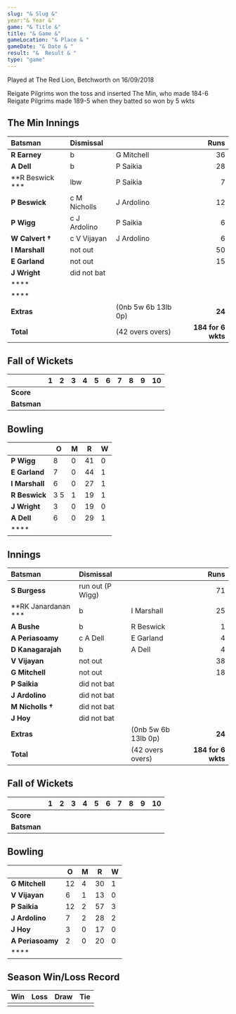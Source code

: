 ```yaml
---
slug: "& Slug &"
year:"& Year &"
game: "& Title &"
title: "& Game &"
gameLocation: "& Place & "
gameDate: "& Date & "
result: "&  Result & "
type: "game"
---
```


Played at The Red Lion, Betchworth on 16/09/2018

Reigate Pilgrims won the toss and inserted The Min, who made 184-6  Reigate Pilgrims made 189-5 when they batted so won by 5 wkts

## The Min Innings

| Batsman | Dismissal | | Runs |
|:---|:---|---|---:|
| **R Earney** | b | G Mitchell | 36 |
| **A Dell** | b | P Saikia | 28 |
| **R Beswick *** | lbw | P Saikia | 7 |
| **P Beswick** | c M Nicholls | J Ardolino | 12 |
| **P Wigg** | c J Ardolino | P Saikia | 6 |
| **W Calvert &dagger;** | c V Vijayan | J Ardolino | 6 |
| **I Marshall** | not out |  | 50 |
| **E Garland** | not out |  | 15 |
| **J Wright** | did not bat |  |  |
| **** |  |  |  |
| **** |  |  |  |
| **Extras** | | (0nb 5w 6b 13lb 0p) | **24** |
| **Total** | | (42 overs overs) | **184 for 6 wkts** |

## Fall of Wickets

| | **1** | **2** | **3** | **4** | **5** | **6** | **7** | **8** | **9** | **10** |
|---|---|---|---|---|---|---|---|---|---|---|
| **Score** |  |  |  |  |  |  |  |  |  |  |
| **Batsman** |  |  |  |  |  |  |  |  |  |  |

## Bowling

| | O   | M | R  | W |
|---|---|---|---|---|
| **P Wigg** | 8 | 0 | 41 | 0 |
| **E Garland** | 7 | 0 | 44 | 1 |
| **I Marshall** | 6 | 0 | 27 | 1 |
| **R Beswick** | 3 5 | 1 | 19 | 1 |
| **J Wright** | 3 | 0 | 19 | 0 |
| **A Dell** | 6 | 0 | 29 | 1 |
| **** |  |  |  |  |

##  Innings

| Batsman | Dismissal | | Runs |
|:---|:---|---|---:|
| **S Burgess** | run out (P Wigg) |  | 71 |
| **RK Janardanan *** | b | I Marshall | 25 |
| **A Bushe** | b | R Beswick | 1 |
| **A Periasoamy** | c A Dell | E Garland | 4 |
| **D Kanagarajah** | b | A Dell | 4 |
| **V Vijayan** | not out |  | 38 |
| **G Mitchell** | not out |  | 18 |
| **P Saikia** | did not bat |  |  |
| **J Ardolino** | did not bat |  |  |
| **M Nicholls &dagger;** | did not bat |  |  |
| **J Hoy** | did not bat |  |  |
| **Extras** | | (0nb 5w 6b 13lb 0p) | **24** |
| **Total** | | (42 overs overs) | **184 for 6 wkts** |

## Fall of Wickets

| | **1** | **2** | **3** | **4** | **5** | **6** | **7** | **8** | **9** | **10** |
|---|---|---|---|---|---|---|---|---|---|---|
| **Score** |  |  |  |  |  |  |  |  |  |  |
| **Batsman** |  |  |  |  |  |  |  |  |  |  |

## Bowling

| | O   | M | R  | W |
|---|---|---|---|---|
| **G Mitchell** | 12 | 4 | 30 | 1 |
| **V Vijayan** | 6 | 1 | 13 | 0 |
| **P Saikia** | 12 | 2 | 57 | 3 |
| **J Ardolino** | 7 | 2 | 28 | 2 |
| **J Hoy** | 3 | 0 | 17 | 0 |
| **A Periasoamy** | 2 | 0 | 20 | 0 |
| **** |  |  |  |  |

## Season Win/Loss Record

| Win | Loss | Draw |Tie |
|:---|:---|---|---:|
|  |  |  |  |